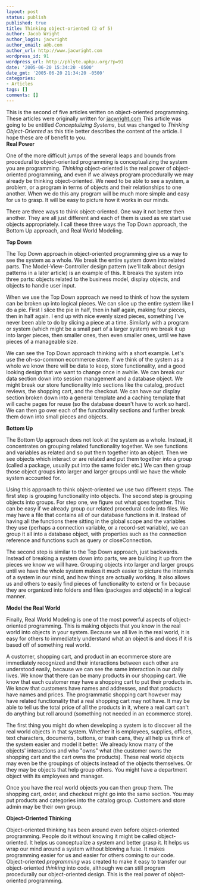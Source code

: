 ```yaml
---
layout: post
status: publish
published: true
title: Thinking object-oriented (2 of 5)
author: Jacob Wright
author_login: jacwright
author_email: a@b.com
author_url: http://www.jacwright.com
wordpress_id: 91
wordpress_url: http://phlyte.uphpu.org/?p=91
date: '2005-06-20 15:34:20 -0500'
date_gmt: '2005-06-20 21:34:20 -0500'
categories:
- Articles
tags: []
comments: []
---
```

<p>This is the second of five articles written on object-oriented programming.  These articles were originally written for <a href="http://www.jacwright.com/" title="Jac Wright, Web Development and Application Design">jacwright.com</a>  This article was going to be entitled <em>Conceptulizing Systems</em>, but was changed to <em>Thinking Object-Oriented</em> as this title better describes the content of the article.  I hope these are of benefit to you.<br />
<b>Real Power</b>
<p>One of the more difficult jumps of the several leaps and bounds from procedural to object-oriented programming is conceptualizing the system you are programming.  <em>Thinking</em> object-oriented is the real power of object-oriented programming, and even if we always program procedurally we may already be thinking object-oriented.  We need to be able to see a system, a problem, or a program in terms of objects and their relationships to one another.  When we do this any program will be much more simple and easy for us to grasp.  It will be easy to picture how it works in our minds.</p>
<p>There are three ways to think object-oriented.  One way it not better then another.  They are all just different and each of them is used as we start use objects appropriately.  I call these three ways the Top Down approach, the Bottom Up approach, and Real World Modeling.</p>
<p><b>Top Down</b>
<p>The Top Down approach in object-oriented programming give us a way to see the system as a whole.  We break the entire system down into related parts.  The Model-View-Controller design pattern (we'll talk about design patterns in a later article) is an example of this.  It breaks the system into three parts: objects related to the business model, display objects, and objects to handle user input.</p>
<p>When we use the Top Down approach we need to think of how the system can be broken up into logical pieces.  We can slice up the entire system like I do a pie.  First I slice the pie in half, then in half again, making four pieces, then in half again.  I end up with nice evenly sized pieces, something I've never been able to do by slicing a piece at a time.  Similarly with a program or system (which might be a small part of a larger system) we break it up into larger pieces, then smaller ones, then even smaller ones, until we have pieces of a manageable size.</p>
<p>We can see the Top Down approach thinking with a short example.  Let's use the oh-so-common ecommerce store.  If we think of the system as a whole we know there will be data to keep, store functionality, and a good looking design that we want to change once in awhile.  We can break our data section down into session management and a database object.  We might break our store functionality into sections like the catalog, product reviews, the shopping cart, and the checkout.  We can have our display section broken down into a general template and a caching template that will cache pages for reuse (so the database doesn't have to work so hard).  We can then go over each of the functionality sections and further break them down into small pieces and objects.</p>
<p><b>Bottom Up</b>
<p>The Bottom Up approach does not look at the system as a whole.  Instead, it concentrates on grouping related functionality together.  We see functions and variables as related and so put them together into an object.  Then we see objects which interact or are related and put them together into a group (called a package, usually put into the same folder etc.)  We can then group those object groups into larger and larger groups until we have the whole system accounted for.</p>
<p>Using this approach to think object-oriented we use two different steps.  The first step is grouping functionality into objects.  The second step is grouping objects into groups.  For step one, we figure out what goes together.  This can be easy if we already group our related procedural code into files.  We may have a file that contains all of our database functions in it.  Instead of having all the functions there sitting in the global scope and the variables they use (perhaps a connection variable, or a record-set variable), we can group it all into a database object, with properties such as the connection reference and functions such as query or closeConnection.</p>
<p>The second step is similar to the Top Down approach, just backwards.  Instead of breaking a system down into parts, we are building it up from the pieces we know we will have.  Grouping objects into larger and larger groups until we have the whole system makes it much easier to picture the internals of a system in our mind, and how things are actually working.  It also allows us and others to easily find pieces of functionality to extend or fix because they are organized into folders and files (packages and objects) in a logical manner.</p>
<p><b>Model the Real World</b>
<p>Finally, Real World Modeling is one of the most powerful aspects of object-oriented programming.  This is making objects that you know in the real world into objects in your system.  Because we all live in the real world, it is easy for others to immediately understand what an object is and does if it is based off of something real world.</p>
<p>A customer, shopping cart, and product in an ecommerce store are immediately recognized and their interactions between each other are understood easily, because we can see the same interaction in our daily lives.  We know that there can be many products in our shopping cart.  We know that each customer may have a shopping cart to put their products in.  We know that customers have names and addresses, and that products have names and prices.  The programmatic shopping cart however may have related functionality that a real shopping cart may not have.  It may be able to tell us the total price of all the products in it, where a real cart can't do anything but roll around (something not needed in an ecommerce store). </p>
<p>The first thing you might do when developing a system is to discover all the real world objects in that system.  Whether it is employees, supplies, offices, text characters, documents, buttons, or trash cans, they all help us think of the system easier and model it better.  We already know many of the objects' interactions and who "owns" what (the customer owns the shopping cart and the cart owns the products).  These real world objects may even be the groupings of objects instead of the objects themselves.  Or they may be objects that help group others.  You might have a department object with its employees and manager.</p>
<p>Once you have the real world objects you can then group them.  The shopping cart, order, and checkout might go into the same section.  You may put products and categories into the catalog group.  Customers and store admin may be their own group.</p>
<p><b>Object-Oriented Thinking</b>
<p>Object-oriented thinking has been around even before object-oriented programming.  People do it without knowing it might be called object-oriented.  It helps us conceptualize a system and better grasp it.  It helps us wrap our mind around a system without blowing a fuse.  It makes programming easier for us and easier for others coming to our code.  Object-oriented <em>programming</em> was created to make it easy to transfer our object-oriented <em>thinking</em> into code, although we can still program procedurally our object-oriented design.  This is the real power of object-oriented programming.</p>
